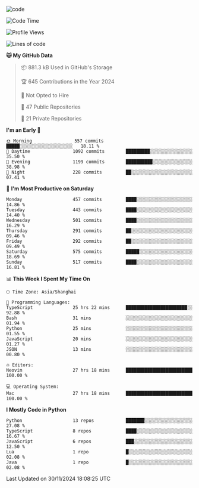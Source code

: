 
<!--
**liuyaanng/liuyaanng** is a ✨ _special_ ✨ repository because its `README.md` (this file) appears on your GitHub profile.

Here are some ideas to get you started:

- 🔭 I’m currently working on ...
- 🌱 I’m currently learning ...
- 👯 I’m looking to collaborate on ...
- 🤔 I’m looking for help with ...
- 💬 Ask me about ...
- 📫 How to reach me: ...
- 😄 Pronouns: ...
- ⚡ Fun fact: ...
-->


![code](https://cdn.jsdelivr.net/gh/liuyaanng/liuyaanng@1.0/code.gif) 

<!--START_SECTION:waka-->
![Code Time](http://img.shields.io/badge/Code%20Time-1%2C088%20hrs%2024%20mins-blue)

![Profile Views](http://img.shields.io/badge/Profile%20Views-0-blue)

![Lines of code](https://img.shields.io/badge/From%20Hello%20World%20I%27ve%20Written-14.9%20million%20lines%20of%20code-blue)

**🐱 My GitHub Data** 

> 📦 881.3 kB Used in GitHub's Storage 
 > 
> 🏆 645 Contributions in the Year 2024
 > 
> 🚫 Not Opted to Hire
 > 
> 📜 47 Public Repositories 
 > 
> 🔑 21 Private Repositories 
 > 
**I'm an Early 🐤** 

```text
🌞 Morning                557 commits         █████░░░░░░░░░░░░░░░░░░░░   18.11 % 
🌆 Daytime                1092 commits        █████████░░░░░░░░░░░░░░░░   35.50 % 
🌃 Evening                1199 commits        ██████████░░░░░░░░░░░░░░░   38.98 % 
🌙 Night                  228 commits         ██░░░░░░░░░░░░░░░░░░░░░░░   07.41 % 
```
📅 **I'm Most Productive on Saturday** 

```text
Monday                   457 commits         ████░░░░░░░░░░░░░░░░░░░░░   14.86 % 
Tuesday                  443 commits         ████░░░░░░░░░░░░░░░░░░░░░   14.40 % 
Wednesday                501 commits         ████░░░░░░░░░░░░░░░░░░░░░   16.29 % 
Thursday                 291 commits         ██░░░░░░░░░░░░░░░░░░░░░░░   09.46 % 
Friday                   292 commits         ██░░░░░░░░░░░░░░░░░░░░░░░   09.49 % 
Saturday                 575 commits         █████░░░░░░░░░░░░░░░░░░░░   18.69 % 
Sunday                   517 commits         ████░░░░░░░░░░░░░░░░░░░░░   16.81 % 
```


📊 **This Week I Spent My Time On** 

```text
🕑︎ Time Zone: Asia/Shanghai

💬 Programming Languages: 
TypeScript               25 hrs 22 mins      ███████████████████████░░   92.88 % 
Bash                     31 mins             ░░░░░░░░░░░░░░░░░░░░░░░░░   01.94 % 
Python                   25 mins             ░░░░░░░░░░░░░░░░░░░░░░░░░   01.55 % 
JavaScript               20 mins             ░░░░░░░░░░░░░░░░░░░░░░░░░   01.27 % 
JSON                     13 mins             ░░░░░░░░░░░░░░░░░░░░░░░░░   00.80 % 

🔥 Editors: 
Neovim                   27 hrs 18 mins      █████████████████████████   100.00 % 

💻 Operating System: 
Mac                      27 hrs 18 mins      █████████████████████████   100.00 % 
```

**I Mostly Code in Python** 

```text
Python                   13 repos            ███████░░░░░░░░░░░░░░░░░░   27.08 % 
TypeScript               8 repos             ████░░░░░░░░░░░░░░░░░░░░░   16.67 % 
JavaScript               6 repos             ███░░░░░░░░░░░░░░░░░░░░░░   12.50 % 
Lua                      1 repo              █░░░░░░░░░░░░░░░░░░░░░░░░   02.08 % 
Java                     1 repo              █░░░░░░░░░░░░░░░░░░░░░░░░   02.08 % 
```




 Last Updated on 30/11/2024 18:08:25 UTC
<!--END_SECTION:waka-->
